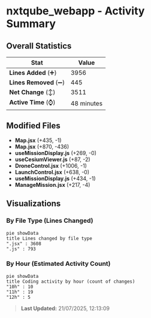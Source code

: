 # nxtqube_webapp - Activity Summary 

## Overall Statistics

| Stat                   | Value                                                             |
| ---------------------- | ----------------------------------------------------------------- |
| **Lines Added** (➕)   | 3956                                          |
| **Lines Removed** (➖) | 445                                        |
| **Net Change** (↕)    | 3511                |
| **Active Time** (⌚)   | 48 minutes |


## Modified Files
- **Map.jsx** (+435, -1)
- **Map.jsx** (+870, -436)
- **useMissionDisplay.js** (+269, -0)
- **useCesiumViewer.js** (+87, -2)
- **DroneControl.jsx** (+1006, -1)
- **LaunchControl.jsx** (+638, -0)
- **useMissionDisplay.js** (+434, -1)
- **ManageMission.jsx** (+217, -4)

## Visualizations

### By File Type (Lines Changed)

```mermaid
pie showData
title Lines changed by file type
".jsx" : 3608
".js" : 793
```

### By Hour (Estimated Activity Count)

```mermaid
pie showData
title Coding activity by hour (count of changes)
"10h" : 10
"11h" : 19
"12h" : 5
```


> **Last Updated:** 21/07/2025, 12:13:09